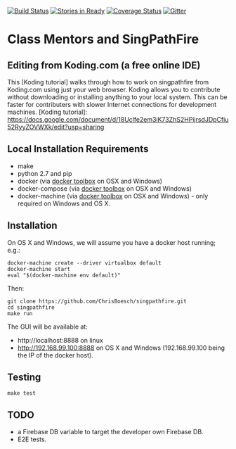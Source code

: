 [![Build Status](https://travis-ci.org/ChrisBoesch/singpathfire.svg)](https://travis-ci.org/ChrisBoesch/singpathfire)
[![Stories in Ready](https://badge.waffle.io/chrisboesch/singpathfire.png?label=ready&title=Ready)](https://waffle.io/chrisboesch/singpathfire)
[![Coverage Status](https://coveralls.io/repos/ChrisBoesch/singpathfire/badge.svg)](https://coveralls.io/r/ChrisBoesch/singpathfire)
[![Gitter](https://badges.gitter.im/Join%20Chat.svg)](https://gitter.im/ChrisBoesch/singpathfire?utm_source=badge&utm_medium=badge&utm_campaign=pr-badge)

# Class Mentors and SingPathFire

## Editing from Koding.com (a free online IDE)

This [Koding tutorial] walks through how to work on singpathfire from Koding.com using just your web browser. Koding allows you to contribute without downloading or installing anything to your local system. This can be faster for contributers with slower Internet connections for development machines. 
[Koding tutorial]: https://docs.google.com/document/d/18Uclfe2em3iK73ZhS2HPijrsdJDpCfju52RyyZOVWXk/edit?usp=sharing

## Local Installation Requirements

- make
- python 2.7 and pip
- docker (via [docker toolbox] on OSX and Windows)
- docker-compose (via [docker toolbox] on OSX and Windows)
- docker-machine (via [docker toolbox] on OSX and Windows) - only required
on Windows and OS X.


## Installation

On OS X and Windows, we will assume you have a docker host running; e.g.:
```
docker-machine create --driver virtualbox default
docker-machine start
eval "$(docker-machine env default)"
```

Then:
```
git clone https://github.com/ChrisBoesch/singpathfire.git
cd singpathfire
make run
```

The GUI will be available at:
- http://localhost:8888 on linux
- http://192.168.99.100:8888 on OS X and Windows (192.168.99.100 being the IP of the docker host).

## Testing

```
make test
```

## TODO

- a Firebase DB variable to target the developer own Firebase DB.
- E2E tests.

<!-- To run the application locally:
```
npm start                  # starts the server to serve src
npm run serve-build-dev    # starts the server to serve build-dev/
npm run serve-build-debug  # starts the server to serve build-debug/
npm run serve-build-e2e    # starts the server to serve build-e2e/
npm run serve-build        # starts the server to serve build/
npm run serve-dist         # starts the server to serve dist/
```
It will start a server serving the content of src.

To run the tests:
```
npm test          # run unit tests in phantomjs
npm run test-e2e  # run e2e tests in phantomjs
npm run autotest  # rerun unit tests when src files are updated
```

## Build

`src/index.html` in it's default state is set to mock some http requests,
and set to a demo firebase database depending of the context:

- `https://singpath.firebaseio.com/`: production db.
- `https://singpath-play.firebaseio.com/`: staging db (TODO).
- `https://singpath-dev.firebaseio.com/sessions/<random-id>`: testing db.


`index.html` needs to be cleaned before deployment. Five versions can be compiled:

- build-dev: mocked and set to use testing db.
- build-debug: no mocking.
- build: no mocking, js and css scripts are concatenated.
- dist: no mocking, js and css scripts are concatenated and minified.
- e2e: auth mocked and set to use testing db.. It's up to each e2e scenario to
  mock the http requests.

```
npm run build # build all version except dist.
npm run watch # same, but run the build after any changes to the source files.
npm run dist
```
 -->

 [docker toolbox]: https://www.docker.com/toolbox
